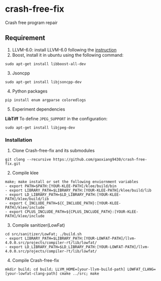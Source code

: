 # crash-free-fix
Crash free program repair

## Requirement

1. LLVM-6.0: install LLVM-6.0 following the [instruction](https://llvm.org/docs/GettingStarted.html)
2. Boost, install it in ubuntu using the following command:
```
sudo apt-get install libboost-all-dev
```
3. Jsoncpp
```
sudo apt-get install libjsoncpp-dev
```
4. Python packages
```
pip install enum argparse coloredlogs
```

5. Experiment dependencies

**LibTiff**
To define ```JPEG_SUPPORT```  in the configuration:
```
sudo apt-get install libjpeg-dev
```


### Installation
1. Clone Crash-free-fix and its submodules
```
git clong --recursive https://github.com/gaoxiang9430/crash-free-fix.git
```
2. Compile klee
```
make; make install or set the following enviornment variables
- export PATH=$PATH:[YOUR-KLEE-PATH]/klee/build/bin
- export LIBRARY_PATH=$LIBRARY_PATH:[YOUR-KLEE-PATH]/klee/build/lib
- export LD_LIBRARY_PATH=$LD_LIBRARY_PATH:[YOUR-KLEE-PATH]/klee/build/lib
- export C_INCLUDE_PATH=${C_INCLUDE_PATH}:[YOUR-KLEE-PATH]/klee/include
- export CPLUS_INCLUDE_PATH=${CPLUS_INCLUDE_PATH}:[YOUR-KLEE-PATH]/klee/include
```
3. Compile sanitizer(LowFat) 
```
cd src/sanitizer/LowFat; ./build.sh
- export LIBRARY_PATH=$LIBRARY_PATH:[YOUR-LOWFAT-PATH]/llvm-4.0.0.src/projects/compiler-rt/lib/lowfat/
- export LD_LIBRARY_PATH=$LD_LIBRARY_PATH:[YOUR-LOWFAT-PATH]/llvm-4.0.0.src/projects/compiler-rt/lib/lowfat/
```
4. Compile Crash-free-fix
```
mkdir build; cd build; LLVM_HOME=[your-llvm-build-path] LOWFAT_CLANG=[your-lowfat-clang-path] cmake ../src; make
```


